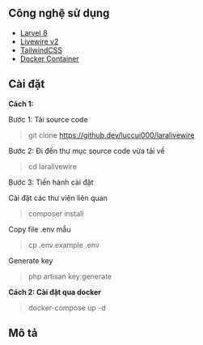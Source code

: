## Công nghệ sử dụng

- [Larvel 8](https://laravel.com/)
- [Livewire v2](https://laravel-livewire.com/)
- [TailwindCSS](https://tailwindcss.com/)
- [Docker Container](http://dockerhub.com/)
## Cài đặt
**Cách 1:**

Bước 1: Tải source code
>git clone https://github.dev/luccui000/laralivewire

Bước 2: Đi đến thư mục source code vừa tải về
> cd laralivewire

Bước 3: Tiến hành cài đặt

Cài đặt các thư viện liên quan
> composer install

Copy file .env mẫu
>cp .env.example .env

Generate key
> php artisan key:generate

**Cách 2: Cài đặt qua docker**
>docker-compose up -d

## Mô tả  
